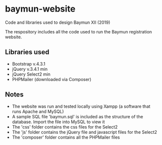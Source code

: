 # baymun-website
Code and libraries used to design Baymun XII (2019)

The respository includes all the code used to run the Baymun registration website. 

## Libraries used
- Bootstrap v.4.3.1
- jQuery v.3.4.1 min
- jQuery Select2 min
- PHPMailer (downloaded via Composer)

## Notes
- The website was run and tested locally using Xampp (a software that runs Apache and MySQL) 
- A sample SQL file 'baymun.sql' is included as the structure of the database. Import the file into MySQL to view it 
- The 'css' folder contains the css files for the Select2
- The 'js' folder contains the jQuery file and javascript files for the Select2
- The 'composer' folder contains all the PHPMailer files
